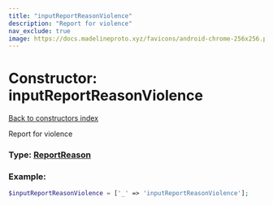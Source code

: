 ```yaml
---
title: "inputReportReasonViolence"
description: "Report for violence"
nav_exclude: true
image: https://docs.madelineproto.xyz/favicons/android-chrome-256x256.png
---
```

# Constructor: inputReportReasonViolence  
[Back to constructors index](/API_docs/constructors/index.md)



Report for violence




### Type: [ReportReason](/API_docs/types/ReportReason.md)


### Example:

```php
$inputReportReasonViolence = ['_' => 'inputReportReasonViolence'];
```  

